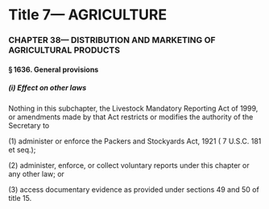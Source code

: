 
# Title 7— AGRICULTURE
### CHAPTER 38— DISTRIBUTION AND MARKETING OF AGRICULTURAL PRODUCTS
#### § 1636. General provisions
##### (i) Effect on other laws

Nothing in this subchapter, the Livestock Mandatory Reporting Act of 1999, or amendments made by that Act restricts or modifies the authority of the Secretary to

(1) administer or enforce the Packers and Stockyards Act, 1921 ( 7 U.S.C. 181 et seq.);

(2) administer, enforce, or collect voluntary reports under this chapter or any other law; or

(3) access documentary evidence as provided under sections 49 and 50 of title 15.
